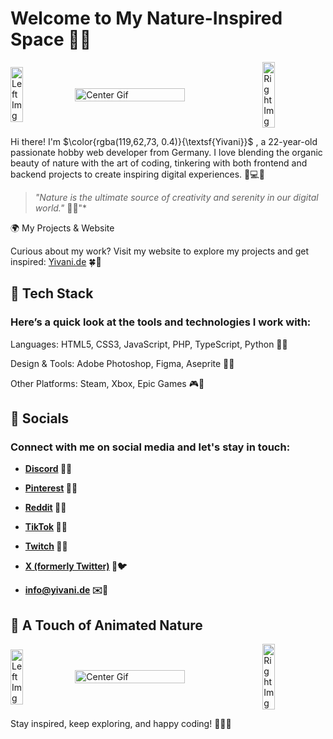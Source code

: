 # Welcome to My Nature-Inspired Space 🌿✨

<div style="display: flex; justify-content: space-between; align-items: center;">
  <img src="https://i.imgur.com/V8at0MT.png" alt="Left Img" style="width: 20%;">
  <img src="https://i.pinimg.com/originals/96/ca/f5/96caf5cd0fb6f9d08a66c90d970847c7.gif" alt="Center Gif" style="width: 59%;">
  <img src="https://i.imgur.com/V8at0MT.png" alt="Right Img" style="width: 20%;">
</div>


Hi there! I'm $\color{rgba(119,62,73, 0.4)}{\textsf{Yivani}}$ , a 22-year-old passionate hobby web developer from Germany. I love blending the organic beauty of nature with the art of coding, tinkering with both frontend and backend projects to create inspiring digital experiences. 🌱💻✨

> *"Nature is the ultimate source of creativity and serenity in our digital world."* 🍃🌾"*

🌍 My Projects & Website

Curious about my work? Visit my website to explore my projects and get inspired:  [Yivani.de](https://yivani.de/) 🍀🌟

## 🌲 Tech Stack

### Here’s a quick look at the tools and technologies I work with:

Languages: HTML5, CSS3, JavaScript, PHP, TypeScript, Python 🍂🌿

Design & Tools: Adobe Photoshop, Figma, Aseprite 🎨🍁

Other Platforms: Steam, Xbox, Epic Games 🎮🌱

## 🌻 Socials

### Connect with me on social media and let's stay in touch:

- **[Discord](https://discord.gg/MR7zAXpwxu) 🌊💬**

- **[Pinterest](https://de.pinterest.com/Yyvani/) 🌺📌**

- **[Reddit](https://www.reddit.com/user/Zerlax__/) 🍄👾**

- **[TikTok](https://www.tiktok.com/@_yivani_) 🍃🎶**

- **[Twitch](https://www.twitch.tv/yyvani) 🌙🎥**

- **[X (formerly Twitter)](https://x.com/Yyvani) 🌳🐦**

- **info@yivani.de ✉️📩**

## 🍃 A Touch of Animated Nature


<div style="display: flex; justify-content: space-between; align-items: center;">
  <img src="https://i.imgur.com/V8at0MT.png" alt="Left Img" style="width: 20%;">
  <img src="https://i.pinimg.com/originals/bd/7c/0c/bd7c0cca1872e49c42b90beee03b4e24.gif" alt="Center Gif" style="width: 59%;">
  <img src="https://i.imgur.com/V8at0MT.png" alt="Right Img" style="width: 20%;">
</div>

Stay inspired, keep exploring, and happy coding! 🌿✨🍃
